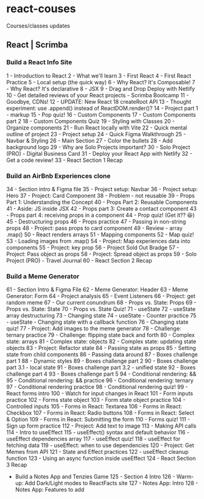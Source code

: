 # react-couses
Courses/classes updates

## React | Scrimba
### Build a React Info Site
  1 - Introduction to React
  2 - What we'll learn
  3 - First React
  4 - First React Practice
  5 - Local setup (the quick way)
  6 - Why React? It's Composable!
  7 - Why React? It's declarative
  8 - JSX
  9 - Drag and Drop Deploy with Netlify
  10 - Get detailed reviews of your React projects - Scrimba Bootcamp
  11 - Goodbye, CDNs!
  12 - UPDATE: New React 18 createRoot API
  13 - Thought experiment: use .append() instead of ReactDOM.render()?
  14 - Project part 1 - markup
  15 - Pop quiz!
  16 - Custom Components
  17 - Custom Components part 2
  18 - Custom Components Quiz
  19 - Styling with Classes
  20 - Organize components
  21 - Run React locally with Vite
  22 - Quick mental outline of project
  23 - Project setup
  24 - Quick Figma Walkthrough
  25 - Navbar & Styling
  26 - Main Section
  27 - Color the bullets
  28 - Add background logo
  29 - Why are Solo Projects important?
  30 - Solo Project (PRO) - Digital Business Card
  31 - Deploy your React App with Netlify
  32 - Get a code review!
  33 - React Section 1 Recap

### Build an AirBnb Experiences clone
  34 - Section intro & Figma file
  35 - Project setup: Navbar
  36 - Project setup: Hero
  37 - Project: Card Component
  38 - Problem - not reusable
  39 - Props Part 1: Understanding the Concept
  40 - Props Part 2: Reusable Components
  41 - Aside: JS inside JSX
  42 - Props part 3: Create a contact component
  43 - Props part 4: receiving props in a component
  44 - Prop quiz! (Get it?? 😆)
  45 - Destructuring props
  46 - Props practice
  47 - Passing in non-string props
  48 - Project: pass props to card component
  49 - Review - array .map()
  50 - React renders arrays
  51 - Mapping components
  52 - Map quiz!
  53 - Loading images from .map()
  54 - Project: Map experiences data into components
  55 - Project: key prop
  56 - Project Sold Out Bradge
  57 - Project: Pass object as props
  58 - Project: Spread object as props
  59 - Solo Project (PRO) - Travel Journal
  60 - React Section 2 Recap

### Build a Meme Generator
  61 - Section Intro & Figma File
  62 - Meme Generator: Header
  63 - Meme Generator: Form
  64 - Project analysis
  65 - Event Listeners
  66 - Project: get random meme
  67 - Our current conundrum
  68 - Props vs. State: Props
  69 - Props vs. State: State
  70 - Props vs. State Quiz!
  71 - useState
  72 - useState array destructuring
  73 - Changing state
  74 - useState - Counter practice
  75 - useState - Changing state with a callback function
  76 - Changing state quiz!
  77 - Project: Add images to the meme generator
  78 - Challenge: ternary practice
  79 - Challenge: flipping state back and forth
  80 - Complex state: arrays
  81 - Complex state: objects
  82 - Complex state: updating state objects
  83 - Project: Refactor state
  84 - Passing state as props
  85 - Setting state from child components
  86 - Passing data around
  87 - Boxes challenge part 1
  88 - Dynamic styles
  89 - Boxes challenge part 2
  90 - Boxes challenge part 3.1 - local state
  91 - Boxes challenge part 3.2 - unified state
  92 - Boxes challenge part 4
  93 - Boxes challenge part 5
  94 - Conditional rendering: &&
  95 - Conditional rendering: && practice
  96 - Conditional rendering: ternary
  97 - Conditional rendering practice
  98 - Conditional rendering quiz!
  99 - React forms intro
  100 - Watch for input changes in React
  101 - Form inputs practice
  102 - Forms state object
  103 - Form state object practice
  104 - Controlled inputs
  105 - Forms in React: Textarea
  106 - Forms in React: Checkbox
  107 - Forms in React: Radio buttons
  108 - Forms in React: Select & Option
  109 - Forms in React: Submitting the form
  110 - Forms quiz!
  111 - Sign up form practice
  112 - Project: Add text to image
  113 - Making API calls
  114 - Intro to useEffect
  115 - useEffect() syntax and default behavior
  116 - useEffect dependencies array
  117 - useEffect quiz!
  118 - useEffect for fetching data
  119 - useEffect: when to use dependencies
  120 - Project: Get Memes from API
  121 - State and Effect practices
  122 - useEffect cleanup function
  123 - Using an async function inside useEffect
  124 - React Section 3 Recap

- Build a Notes App and Tenzies Game
  125 - Section 4 Intro
  126 - Warm-up: Add Dark/Light modes to ReactFacts site
  127 - Notes App: Intro
  128 - Notes App: Features to add
  


  

  
